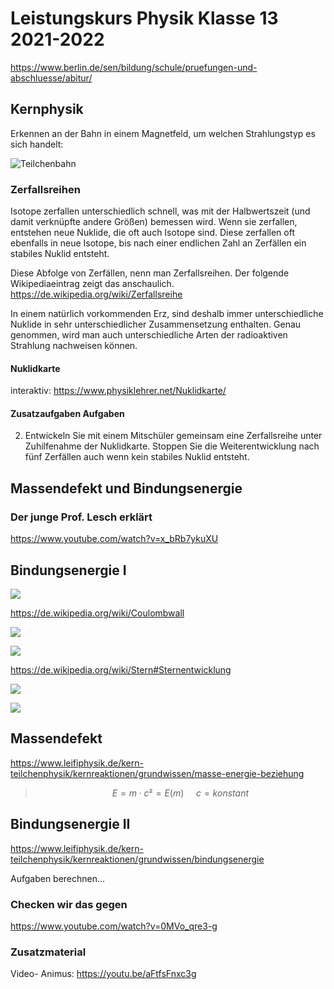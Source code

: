 Leistungskurs Physik Klasse 13 2021-2022
========================================

https://www.berlin.de/sen/bildung/schule/pruefungen-und-abschluesse/abitur/

## Kernphysik

Erkennen an der Bahn in einem Magnetfeld, um welchen Strahlungstyp es sich handelt:

![Teilchenbahn](https://upload.wikimedia.org/wikipedia/commons/b/bc/Deflection_of_nuclear_radiation_in_a_magnetic_field_de.png)

### Zerfallsreihen

Isotope zerfallen unterschiedlich schnell, was mit der Halbwertszeit (und damit verknüpfte andere Größen) bemessen wird. Wenn sie zerfallen, entstehen neue Nuklide, die oft auch Isotope sind. Diese zerfallen oft ebenfalls in neue Isotope, bis nach einer endlichen Zahl an Zerfällen ein stabiles Nuklid entsteht.

Diese Abfolge von Zerfällen, nenn man Zerfallsreihen. Der folgende Wikipediaeintrag zeigt das anschaulich. https://de.wikipedia.org/wiki/Zerfallsreihe

In einem natürlich vorkommenden Erz, sind deshalb immer unterschiedliche Nuklide in sehr unterschiedlicher Zusammensetzung enthalten. Genau genommen, wird man auch unterschiedliche Arten der radioaktiven Strahlung nachweisen können.

#### Nuklidkarte

interaktiv: https://www.physiklehrer.net/Nuklidkarte/

#### Zusatzaufgaben Aufgaben

2. Entwickeln Sie mit einem Mitschüler gemeinsam eine Zerfallsreihe unter Zuhilfenahme der Nuklidkarte. Stoppen Sie die Weiterentwicklung nach fünf Zerfällen auch wenn kein stabiles Nuklid entsteht.

## Massendefekt und Bindungsenergie

### Der junge Prof. Lesch erklärt

https://www.youtube.com/watch?v=x_bRb7ykuXU

## Bindungsenergie I

![](https://www.volkssternwarte-bonn.de/wordpress/wp-content/uploads/2020/12/PotentielleEnergieKernAnnaeherung-600x502.jpg)

https://de.wikipedia.org/wiki/Coulombwall

![](https://dimensionale-physik.de/wp-content/uploads/2022/06/Grafik-Bindung.png)

![](https://upload.wikimedia.org/wikipedia/commons/thumb/1/1a/Atomkernbindungsenergie_RK01.png/1600px-Atomkernbindungsenergie_RK01.png)

https://de.wikipedia.org/wiki/Stern#Sternentwicklung

![](https://upload.wikimedia.org/wikipedia/commons/thumb/3/3c/Kernfusionen0_de.png/800px-Kernfusionen0_de.png)

![](https://i.imgur.com/3XofHQb.png)


## Massendefekt

https://www.leifiphysik.de/kern-teilchenphysik/kernreaktionen/grundwissen/masse-energie-beziehung

> $$E = m \cdot c² = E(m) ~~~~~ c = konstant$$

## Bindungsenergie II

https://www.leifiphysik.de/kern-teilchenphysik/kernreaktionen/grundwissen/bindungsenergie

Aufgaben berechnen...

### Checken wir das gegen

https://www.youtube.com/watch?v=0MVo_qre3-g



### Zusatzmaterial 

Video- Animus: https://youtu.be/aFtfsFnxc3g

